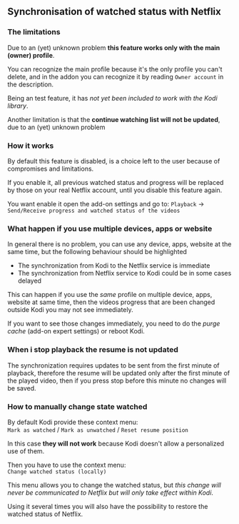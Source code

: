 ## Synchronisation of watched status with Netflix

### The limitations

Due to an (yet) unknown problem **this feature works only with the main (owner) profile**.

You can recognize the main profile because it's the only profile you can't delete, and in the addon you can recognize it by reading `Owner account` in the description.

Being an test feature, it has _not yet been included to work with the Kodi library_.

Another limitation is that the **continue watching list will not be updated**, due to an (yet) unknown problem

### How it works

By default this feature is disabled, is a choice left to the user because of compromises and limitations.

If you enable it, all previous watched status and progress will be replaced by those on your real Netflix account, until you disable this feature again.

You want enable it open the add-on settings and go to:
`Playback` -> `Send/Receive progress and watched status of the videos`

### What happen if you use multiple devices, apps or website

In general there is no problem, you can use any device, apps, website at the same time, but the following behaviour should be highlighted

- The synchronization from Kodi to the Netflix service is immediate
- The synchronization from Netflix service to Kodi could be in some cases delayed

This can happen if you use the _same_ profile on multiple device, apps, website at same time, then the videos progress that are been changed outside Kodi you may not see immediately.

If you want to see those changes immediately, you need to do the _purge cache_ (add-on expert settings) or reboot Kodi.

### When i stop playback the resume is not updated

The synchronization requires updates to be sent from the first minute of playback, therefore the resume will be updated only after the first minute of the played video, then if you press stop before this minute no changes will be saved.

### How to manually change state watched

By default Kodi provide these context menu:<br/>
`Mark as watched` / `Mark as unwatched` / `Reset resume position`

In this case **they will not work** because Kodi doesn't allow a personalized use of them.

Then you have to use the context menu:<br/>
`Change watched status (locally)`

This menu allows you to change the watched status, but _this change will never be communicated to Netflix but will only take effect within Kodi_.

Using it several times you will also have the possibility to restore the watched status of Netflix.
